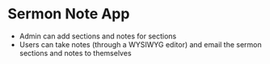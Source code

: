 # Sermon Note App
- Admin can add sections and notes for sections
- Users can take notes (through a WYSIWYG editor) and email the sermon sections and notes to themselves

